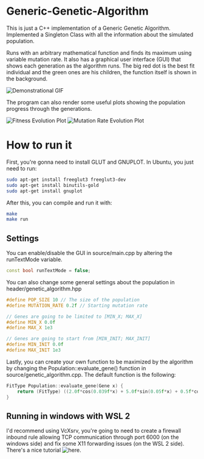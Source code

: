 # Generic-Genetic-Algorithm
This is just a C++ implementation of a Generic Genetic Algorithm. Implemented a Singleton Class with all the information about the simulated population. 

Runs with an arbitrary mathematical function and finds its maximum using variable mutation rate. It also has a graphical user interface (GUI) that shows each generation as the algorithm runs. The big red dot is the best fit individual and the green ones are his children, the function itself is shown in the background.

![Demonstrational GIF](https://github.com/Guerreiroo/Generic-Genetic-Algorithm/blob/main/demo/demo.gif "Algorithm demonstration")

The program can also render some useful plots showing the population progress through the generations.

![Fitness Evolution Plot](https://github.com/Guerreiroo/Generic-Genetic-Algorithm/blob/main/demo/fitness.png "Fitness Evolution Plot")
![Mutation Rate Evolution Plot](https://github.com/Guerreiroo/Generic-Genetic-Algorithm/blob/main/demo/mutationRate.png "Mutation Rate Evolution Plot")

# How to run it

First, you're gonna need to install GLUT and GNUPLOT. In Ubuntu, you just need to run:

```bash
sudo apt-get install freeglut3 freeglut3-dev
sudo apt-get install binutils-gold
sudo apt-get install gnuplot
```

After this, you can compile and run it with:

```bash
make
make run
```

## Settings

You can enable/disable the GUI in source/main.cpp by altering the runTextMode variable.

```cpp
const bool runTextMode = false;
```

You can also change some general settings about the population in header/genetic_algorithm.hpp

```cpp
#define POP_SIZE 10 // The size of the population
#define MUTATION_RATE 0.2f // Starting mutation rate

// Genes are going to be limited to [MIN_X; MAX_X]
#define MIN_X 0.0f
#define MAX_X 1e3 

// Genes are going to start from [MIN_INIT; MAX_INIT]
#define MIN_INIT 0.0f
#define MAX_INIT 1e3 
```

Lastly, you can create your own function to be maximized by the algorithm by changing the Population::evaluate_gene() function in source/genetic_algorithm.cpp. The default function is the following:

```cpp
FitType Population::evaluate_gene(Gene x) {
    return (FitType) ((2.0f*cos(0.039f*x) + 5.0f*sin(0.05f*x) + 0.5f*cos(0.01f*x) + 10.0f*sin(0.07f*x) + 5.0f*sin(0.1f*x) + 5.0f*sin(0.035f*x))*10.0f+500.0f);
}
```

## Running in windows with WSL 2

I'd recommend using VcXsrv, you're going to need to create a firewall inbound rule allowing TCP communication through port 6000 (on the windows side) and fix some X11 forwarding issues (on the WSL 2 side). There's a nice tutorial ![here](https://stackoverflow.com/questions/61110603/how-to-set-up-working-x11-forwarding-on-wsl2).


